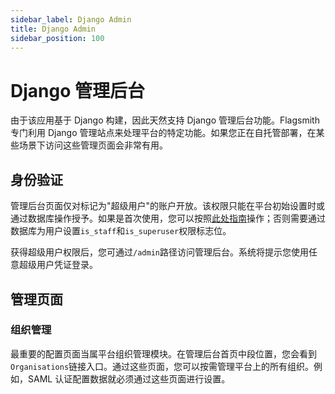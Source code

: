 ```yaml
---
sidebar_label: Django Admin
title: Django Admin
sidebar_position: 100
---
```


# Django 管理后台

由于该应用基于 Django 构建，因此天然支持 Django 管理后台功能。Flagsmith 专门利用 Django 管理站点来处理平台的特定功能。如果您正在自托管部署，在某些场景下访问这些管理页面会非常有用。

## 身份验证

管理后台页面仅对标记为"超级用户"的账户开放。该权限只能在平台初始设置时或通过数据库操作授予。如果是首次使用，您可以按照[此处指南](/deployment/hosting/locally-api#Initialising)操作；否则需要通过数据库为用户设置`is_staff`和`is_superuser`权限标志位。

获得超级用户权限后，您可通过`/admin`路径访问管理后台。系统将提示您使用任意超级用户凭证登录。

## 管理页面

### 组织管理

最重要的配置页面当属平台组织管理模块。在管理后台首页中段位置，您会看到`Organisations`链接入口。通过这些页面，您可以按需管理平台上的所有组织。例如，SAML 认证配置数据就必须通过这些页面进行设置。